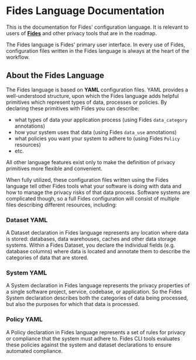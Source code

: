 # Fides Language Documentation

This is the documentation for Fides' configuration language. It is relevant to users of [**Fides**](https://github.com/ethyca/fides/) and other privacy tools that are in the roadmap.

The Fides language is Fides' primary user interface. In every use of Fides, configuration files written in the Fides language is always at the heart of the workflow.

## About the Fides Language

The Fides language is based on **YAML** configuration files. YAML provides a well-understood structure, upon which the Fides language adds helpful primitives which represent types of data, processes or policies. By declaring these primitives with Fides you can describe:

- what types of data your application process (using Fides `data_category` annotations)
- how your system uses that data (using Fides `data_use` annotations)
- what policies you want your system to adhere to (using Fides `Policy` resources)
- etc.

All other language features exist only to make the definition of privacy primitives more flexible and convenient.

When fully utilized, these configuration files written using the Fides language tell other Fides tools what your software is doing with data and how to manage the privacy risks of that data process. Software systems are complicated though, so a full Fides configuration will consist of multiple files describing different resources, including:

### Dataset YAML

A Dataset declaration in Fides language represents any location where data is stored: databases, data warehouses, caches and other data storage systems. Within a Fides Dataset, you declare the individual fields (e.g. database columns) where data is located and annotate them to describe the categories of data that are stored.

### System YAML

A System declaration in Fides language represents the privacy properties of a single software project, service, codebase, or application. So the Fides System declaration describes both the categories of data being processed, but also the purposes for which that data is processed.

### Policy YAML

A Policy declaration in Fides language represents a set of rules for privacy or compliance that the system must adhere to. Fides CLI tools evaluates these policies against the system and dataset declarations to ensure automated compliance.
